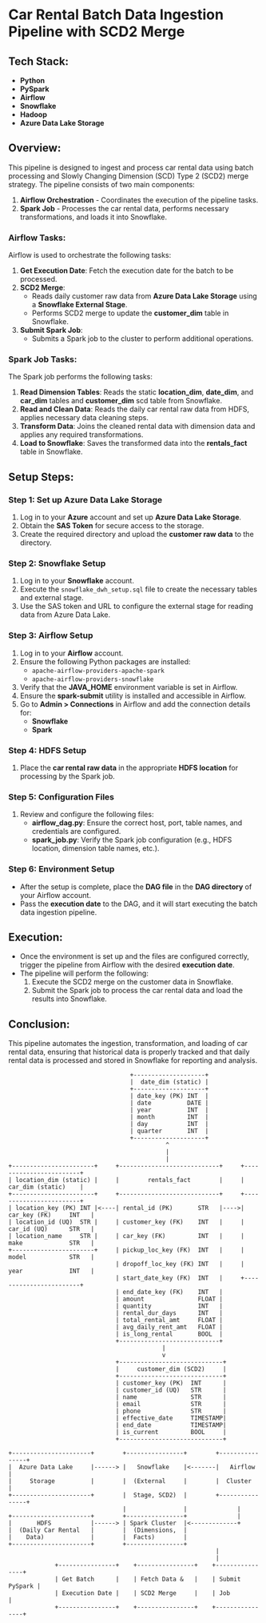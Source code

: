 # Car Rental Batch Data Ingestion Pipeline with SCD2 Merge

## Tech Stack:
- **Python**
- **PySpark**
- **Airflow**
- **Snowflake**
- **Hadoop**
- **Azure Data Lake Storage**

## Overview:
This pipeline is designed to ingest and process car rental data using batch processing and Slowly Changing Dimension (SCD) Type 2 (SCD2) merge strategy. The pipeline consists of two main components:
1. **Airflow Orchestration** - Coordinates the execution of the pipeline tasks.
2. **Spark Job** - Processes the car rental data, performs necessary transformations, and loads it into Snowflake.

### Airflow Tasks:
Airflow is used to orchestrate the following tasks:

1. **Get Execution Date**: Fetch the execution date for the batch to be processed.
2. **SCD2 Merge**: 
    - Reads daily customer raw data from **Azure Data Lake Storage** using a **Snowflake External Stage**.
    - Performs SCD2 merge to update the **customer_dim** table in Snowflake.
3. **Submit Spark Job**: 
    - Submits a Spark job to the cluster to perform additional operations.

### Spark Job Tasks:
The Spark job performs the following tasks:
1. **Read Dimension Tables**: Reads the static **location_dim**, **date_dim**, and **car_dim** tables and **customer_dim** scd table from Snowflake.
2. **Read and Clean Data**: Reads the daily car rental raw data from HDFS, applies necessary data cleaning steps.
3. **Transform Data**: Joins the cleaned rental data with dimension data and applies any required transformations.
4. **Load to Snowflake**: Saves the transformed data into the **rentals_fact** table in Snowflake.

## Setup Steps:

### Step 1: Set up Azure Data Lake Storage
1. Log in to your **Azure** account and set up **Azure Data Lake Storage**.
2. Obtain the **SAS Token** for secure access to the storage.
3. Create the required directory and upload the **customer raw data** to the directory.

### Step 2: Snowflake Setup
1. Log in to your **Snowflake** account.
2. Execute the `snowflake_dwh_setup.sql` file to create the necessary tables and external stage.
3. Use the SAS token and URL to configure the external stage for reading data from Azure Data Lake.

### Step 3: Airflow Setup
1. Log in to your **Airflow** account.
2. Ensure the following Python packages are installed:
   - `apache-airflow-providers-apache-spark`
   - `apache-airflow-providers-snowflake`
3. Verify that the **JAVA_HOME** environment variable is set in Airflow.
4. Ensure the **spark-submit** utility is installed and accessible in Airflow.
5. Go to **Admin > Connections** in Airflow and add the connection details for:
   - **Snowflake**
   - **Spark**

### Step 4: HDFS Setup
1. Place the **car rental raw data** in the appropriate **HDFS location** for processing by the Spark job.

### Step 5: Configuration Files
1. Review and configure the following files:
   - **airflow_dag.py**: Ensure the correct host, port, table names, and credentials are configured.
   - **spark_job.py**: Verify the Spark job configuration (e.g., HDFS location, dimension table names, etc.).
   
### Step 6: Environment Setup
- After the setup is complete, place the **DAG file** in the **DAG directory** of your Airflow account.
- Pass the **execution date** to the DAG, and it will start executing the batch data ingestion pipeline.

## Execution:

- Once the environment is set up and the files are configured correctly, trigger the pipeline from Airflow with the desired **execution date**.
- The pipeline will perform the following:
  1. Execute the SCD2 merge on the customer data in Snowflake.
  2. Submit the Spark job to process the car rental data and load the results into Snowflake.

## Conclusion:
This pipeline automates the ingestion, transformation, and loading of car rental data, ensuring that historical data is properly tracked and that daily rental data is processed and stored in Snowflake for reporting and analysis.

```
                                  +--------------------+
                                  |  date_dim (static) |
                                  +--------------------+
                                  | date_key (PK) INT  |
                                  | date          DATE |
                                  | year          INT  |
                                  | month         INT  |
                                  | day           INT  |
                                  | quarter       INT  |
                                  +--------------------+
                                            ^
                                            |
                                            |
+-----------------------+     +----------------------------+     +------------------------+
| location_dim (static) |     |        rentals_fact        |     |    car_dim (static)    |
+-----------------------+     +----------------------------+     +------------------------+
| location_key (PK) INT |<----| rental_id (PK)       STR   |---->| car_key (FK)     INT   |
| location_id (UQ)  STR |     | customer_key (FK)    INT   |     | car_id (UQ)      STR   |
| location_name     STR |     | car_key (FK)         INT   |     | make             STR   |
+-----------------------+     | pickup_loc_key (FK)  INT   |     | model            STR   |
                              | dropoff_loc_key (FK) INT   |     | year             INT   |
                              | start_date_key (FK)  INT   |     +------------------------+
                              | end_date_key (FK)    INT   |
                              | amount               FLOAT |
                              | quantity             INT   |
                              | rental_dur_days      INT   |
                              | total_rental_amt     FLOAT |
                              | avg_daily_rent_amt   FLOAT |
                              | is_long_rental       BOOL  |
                              +----------------------------+
                                           |
                                           v
                              +-----------------------------+
                              |     customer_dim (SCD2)     |
                              +-----------------------------+
                              | customer_key (PK)  INT      |
                              | customer_id (UQ)   STR      |
                              | name               STR      |
                              | email              STR      |
                              | phone              STR      |
                              | effective_date     TIMESTAMP|
                              | end_date           TIMESTAMP|
                              | is_current         BOOL     |
                              +-----------------------------+

```

```
+----------------------+        +----------------+        +----------------+
|  Azure Data Lake     |------> |   Snowflake    |<-------|   Airflow      |
|     Storage          |        |  (External     |        |  Cluster       |
+----------------------+        |  Stage, SCD2)  |        +----------------+
                                |                |              |
+----------------------+        +----------------+              |
|       HDFS           |------> | Spark Cluster  |<-------------+
|  (Daily Car Rental   |        |  (Dimensions,  |     
|    Data)             |        |  Facts)        |     
+----------------------+        +----------------+     
                                                          |
                                                          |
             +----------------+    +----------------+    +----------------+
             | Get Batch      |    | Fetch Data &   |    | Submit PySpark |
             | Execution Date |    | SCD2 Merge     |    | Job            |
             +----------------+    +----------------+    +----------------+
```
